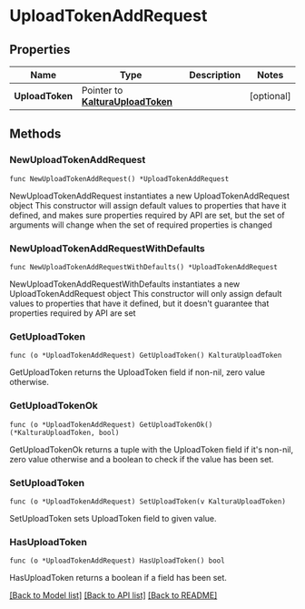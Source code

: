 # UploadTokenAddRequest

## Properties

Name | Type | Description | Notes
------------ | ------------- | ------------- | -------------
**UploadToken** | Pointer to [**KalturaUploadToken**](KalturaUploadToken.md) |  | [optional] 

## Methods

### NewUploadTokenAddRequest

`func NewUploadTokenAddRequest() *UploadTokenAddRequest`

NewUploadTokenAddRequest instantiates a new UploadTokenAddRequest object
This constructor will assign default values to properties that have it defined,
and makes sure properties required by API are set, but the set of arguments
will change when the set of required properties is changed

### NewUploadTokenAddRequestWithDefaults

`func NewUploadTokenAddRequestWithDefaults() *UploadTokenAddRequest`

NewUploadTokenAddRequestWithDefaults instantiates a new UploadTokenAddRequest object
This constructor will only assign default values to properties that have it defined,
but it doesn't guarantee that properties required by API are set

### GetUploadToken

`func (o *UploadTokenAddRequest) GetUploadToken() KalturaUploadToken`

GetUploadToken returns the UploadToken field if non-nil, zero value otherwise.

### GetUploadTokenOk

`func (o *UploadTokenAddRequest) GetUploadTokenOk() (*KalturaUploadToken, bool)`

GetUploadTokenOk returns a tuple with the UploadToken field if it's non-nil, zero value otherwise
and a boolean to check if the value has been set.

### SetUploadToken

`func (o *UploadTokenAddRequest) SetUploadToken(v KalturaUploadToken)`

SetUploadToken sets UploadToken field to given value.

### HasUploadToken

`func (o *UploadTokenAddRequest) HasUploadToken() bool`

HasUploadToken returns a boolean if a field has been set.


[[Back to Model list]](../README.md#documentation-for-models) [[Back to API list]](../README.md#documentation-for-api-endpoints) [[Back to README]](../README.md)


